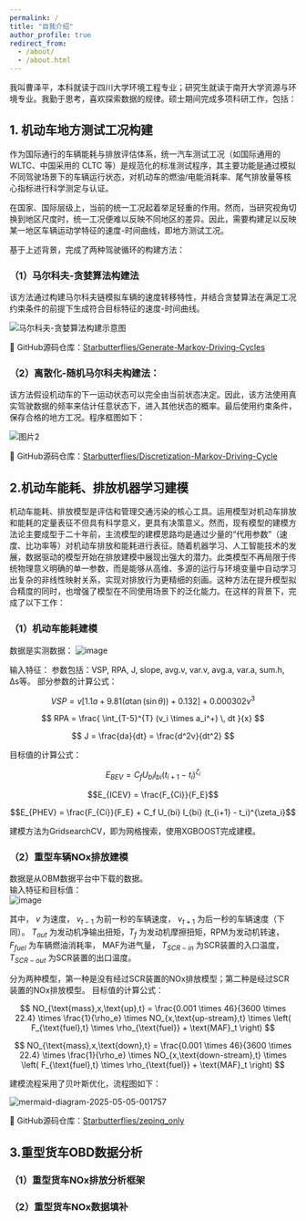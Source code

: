 ```yaml
---
permalink: /
title: "自我介绍"
author_profile: true
redirect_from: 
  - /about/
  - /about.html
---
```


我叫曹泽平，本科就读于四川大学环境工程专业；研究生就读于南开大学资源与环境专业。我勤于思考，喜欢探索数据的规律。硕士期间完成多项科研工作，包括：

## 1. 机动车地方测试工况构建

作为国际通行的车辆能耗与排放评估体系，统一汽车测试工况（如国际通用的 WLTC、中国采用的 CLTC 等）是规范化的标准测试程序，其主要功能是通过模拟不同驾驶场景下的车辆运行状态，对机动车的燃油/电能消耗率、尾气排放量等核心指标进行科学测定与认证。

在国家、国际层级上，当前的统一工况起着举足轻重的作用。然而，当研究视角切换到地区尺度时，统一工况便难以反映不同地区的差异。因此，需要构建足以反映某一地区车辆运动学特征的速度-时间曲线，即地方测试工况。

基于上述背景，完成了两种驾驶循环的构建方法：

### （1）马尔科夫-贪婪算法构建法

该方法通过构建马尔科夫链模拟车辆的速度转移特性，并结合贪婪算法在满足工况约束条件的前提下生成符合目标特征的速度-时间曲线。

![马尔科夫-贪婪算法构建示意图](https://github.com/user-attachments/assets/4b325272-8f0b-4b73-a226-3a4fb9cbc7de)

📎 GitHub源码仓库：[Starbutterflies/Generate-Markov-Driving-Cycles](https://github.com/Starbutterflies/Generate-Markov-Driving-Cycles)


### （2）离散化-随机马尔科夫构建法：
该方法假设机动车的下一运动状态可以完全由当前状态决定。因此，该方法使用真实驾驶数据的频率来估计任意状态下，进入其他状态的概率。最后使用约束条件，保存合格的地方工况。程序框图如下：  

![图片2](https://github.com/user-attachments/assets/1653035a-b130-4a34-89b6-25d630fd5d8f)

📎 GitHub源码仓库：[Starbutterflies/Discretization-Markov-Driving-Cycle](https://github.com/Starbutterflies/Discretization-Markov-Driving-Cycle/tree/master)

## 2.机动车能耗、排放机器学习建模  
机动车能耗、排放模型是评估和管理交通污染的核心工具。运用模型对机动车排放和能耗的定量表征不但具有科学意义，更具有决策意义。然而，现有模型的建模方法论主要成型于二十年前，主流模型的建模思路均是通过少量的“代用参数”（速度、比功率等）对机动车排放和能耗进行表征。随着机器学习、人工智能技术的发展，数据驱动的模型开始在排放建模中展现出强大的潜力。此类模型不再局限于传统物理意义明确的单一参数，而是能够从高维、多源的运行与环境变量中自动学习出复杂的非线性映射关系，实现对排放行为更精细的刻画。这种方法在提升模型拟合精度的同时，也增强了模型在不同使用场景下的泛化能力。在这样的背景下，完成了以下工作：
### （1）机动车能耗建模  
数据是实测数据：
![image](https://github.com/user-attachments/assets/cb4f2651-7ff2-49ec-81b6-2ae18db860b6)


输入特征：
参数包括：VSP, RPA, J, slope, avg.v,  var.v, avg.a, var.a, sum.h, Δs等。
部分参数的计算公式：  

$$
VSP = v \left[ 1.1a + 9.81 \left( a \tan(\sin \theta) \right) + 0.132 \right] + 0.000302v^3
$$  

$$
RPA = \frac{ \int_{T-5}^{T} (v_i \times a_i^+) \, dt }{x}
$$  

$$
J = \frac{da}{dt} = \frac{d^2v}{dt^2}
$$  

目标值的计算公式：  

$$E_{BEV} = C_f U_{bi} I_{bi} (t_{i+1} - t_i)^{\zeta_i}$$

$$E_{ICEV} = \frac{F_{Ci}}{F_E}$$

$$E_{PHEV} = \frac{F_{Ci}}{F_E} + C_f U_{bi} I_{bi} (t_{i+1} - t_i)^{\zeta_i}$$  

建模方法为GridsearchCV，即为网格搜索，使用XGBOOST完成建模。

### （2）重型车辆NOx排放建模  
数据是从OBM数据平台中下载的数据。  
输入特征和目标值：  
![image](https://github.com/user-attachments/assets/ca117639-ae0b-4164-835a-d049a8e4569f)

其中， $v$ 为速度， $v_{t-1}$ 为前一秒的车辆速度， $v_{t+1}$ 为后一秒的车辆速度（下同）。 $T_{out}$ 为发动机净输出扭矩，$T_{f}$ 为发动机摩擦扭矩，RPM为发动机转速， $F_{fuel}$ 为车辆燃油消耗率， MAF为进气量， $T_{SCR-in}$ 为SCR装置的入口温度， $T_{SCR-out}$ 为SCR装置的出口温度。

分为两种模型，第一种是没有经过SCR装置的NOx排放模型；第二种是经过SCR装置的NOx排放模型。
目标值的计算公式：

$$
NO_{\text{mass},x,\text{up},t} = \frac{0.001 \times 46}{3600 \times 22.4} \times \frac{1}{\rho_e} \times NO_{x,\text{up-stream},t} \times \left( F_{\text{fuel},t} \times \rho_{\text{fuel}} + \text{MAF}_t \right)
$$



$$
NO_{\text{mass},x,\text{down},t} = \frac{0.001 \times 46}{3600 \times 22.4} \times \frac{1}{\rho_e} \times NO_{x,\text{down-stream},t} \times \left( F_{\text{fuel},t} \times \rho_{\text{fuel}} + \text{MAF}_t \right)
$$




建模流程采用了贝叶斯优化，流程图如下：

![mermaid-diagram-2025-05-05-001757](https://github.com/user-attachments/assets/d598c604-8678-43fa-9d25-3c684affb2cb)

📎 GitHub源码仓库：[Starbutterflies/zeping_only](https://github.com/Starbutterflies/zeping_only/blob/master/bst_bayes.py)



## 3.重型货车OBD数据分析  
### （1）重型货车NOx排放分析框架  
### （2）重型货车NOx数据填补
